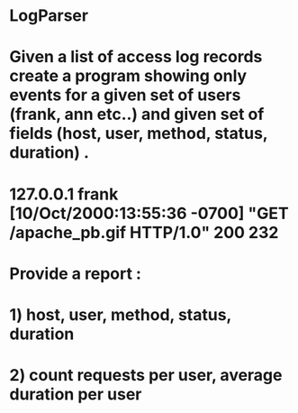 # LogParser
# Given a list of access log records create a program showing only events for a given set of users (frank, ann etc..) and given set of fields (host, user, method, status, duration) .
# 127.0.0.1 frank [10/Oct/2000:13:55:36 -0700] "GET /apache_pb.gif HTTP/1.0" 200 232

# Provide a report :
# 1) host, user, method, status, duration
# 2) count requests per user, average duration per user
